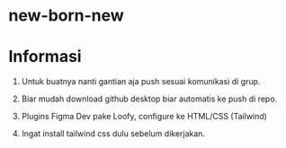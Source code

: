 # new-born-new

# Informasi
1) Untuk buatnya nanti gantian aja push sesuai komunikasi di grup.

2) Biar mudah download github desktop biar automatis ke push di repo.

3) Plugins Figma Dev pake Loofy, configure ke HTML/CSS (Tailwind)

3) Ingat install tailwind css dulu sebelum dikerjakan.
